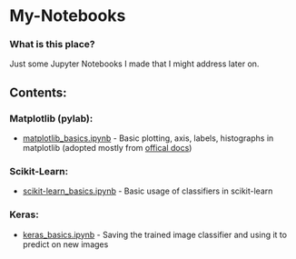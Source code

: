 # My-Notebooks

### What is this place?
Just some Jupyter Notebooks I made that I might address later on.

## Contents:

### Matplotlib (pylab):
- [matplotlib_basics.ipynb](matplotlib/matplotlib_basics.ipynb) - Basic plotting, axis, labels, histographs in matplotlib 
(adopted mostly from [offical docs](http://matplotlib.org/users/pyplot_tutorial.html))

### Scikit-Learn:
- [scikit-learn_basics.ipynb](scikit-learn/scikit-learn_basics.ipynb) - Basic usage of classifiers in scikit-learn

### Keras:
- [keras_basics.ipynb](keras/keras_basics.ipynb) - Saving the trained image classifier and using it to predict on new images
